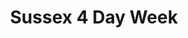 ---
title: "Sussex 4 Day Week"
hero:
  slogan: "HEALTHIER STAFF. HAPPIER TEAMS. MORE PRODUCTIVE WORKPLACES."
  description: "Around the world, organisations of all different shapes and sizes are adopting a shorter working week. The benefits can be great – from improved workplace health and wellbeing, to enhanced staff recruitment and retention, to greater efficiency and productivity. If you want to know how it might work for your business, but don't know where to start, the Sussex 4 Day Week team are here to help."
features:
  - title: "GETTING 4 DAY WEEK READY?"
    description: "Speak to Dr Charlotte Rae, the UK’s leading quantitative researcher on the 4 day work week, about our consultancy and data-tracking service."
    image: "/img/SussexInnovationImages-24.jpg"
    link_text: "FIND OUT MORE"
    link_url: "/how-it-works"
  - title: "JOIN THE UNIVERSITY OF SUSSEX PROGRAMME"
    description: "If you’re a UK-based business, you might be eligible to join our shorter working week trial, and monitor the effect on staff wellbeing, performance, and business outcomes.
    You can also take part as a 'control' employer, without a change to working schedules."
    image: "/img/SussexInnovationImages-8.jpg"
    link_text: "REGISTER HERE"
    link_url: "/how-it-works"
  - title: "FIND OUT MORE ON OUR YOUTUBE"
    description: "Take a look at our S4DW videos and discover more about the 4 day work week over on our Youtube channel."
    youtube_embed_src: "https://www.youtube.com/embed/ydhM_VwFnFM?si=rZU5nyPeQJhy8J_e"
    link_text: "VIEW STORIES"
    link_url: "/success-stories"
---